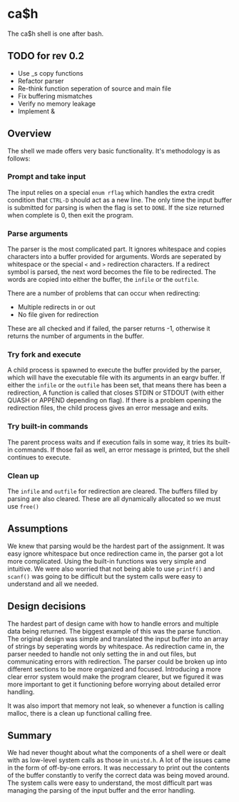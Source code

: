 # ca$h
The ca$h shell is one after bash.

## TODO for rev 0.2
* Use _s copy functions
* Refactor parser
* Re-think function seperation of source and main file
* Fix buffering mismatches
* Verify no memory leakage
* Implement &

## Overview
The shell we made offers very basic functionality. It's methodology is as follows:

### Prompt and take input
The input relies on a special ```enum rflag``` which handles the extra credit condition that ```CTRL-D``` should act as a new line.
The only time the input buffer is submitted for parsing is when the flag is set to ```DONE```.
If the size returned when complete is 0, then exit the program.

### Parse arguments
The parser is the most complicated part. It ignores whitespace and copies characters into a buffer provided for arguments.
Words are seperated by whitespace or the special ```<``` and ```>``` redirection characters.
If a redirect symbol is parsed, the next word becomes the file to be redirected.
The words are copied into either the buffer, the ```infile``` or the ```outfile```.

There are a number of problems that can occur when redirecting:
* Multiple redirects in or out
* No file given for redirection

These are all checked and if failed, the parser returns -1, otherwise it returns the number of arguments in the buffer.

### Try fork and execute
A child process is spawned to execute the buffer provided by the parser, which will have the executable file with its arguments in an eargv buffer.
If either the ```infile``` or the ```outfile``` has been set, that means there has been a redirection,
A function is called that closes STDIN or STDOUT (with either QUASH or APPEND depending on flag).
If there is a problem opening the redirection files, the child process gives an error message and exits.

### Try built-in commands
The parent process waits and if execution fails in some way, it tries its built-in commands.
If those fail as well, an error message is printed, but the shell continues to execute.

### Clean up
The ```infile``` and ```outfile``` for redirection are cleared.
The buffers filled by parsing are also cleared.
These are all dynamically allocated so we must use ```free()```

## Assumptions
We knew that parsing would be the hardest part of the assignment. 
It was easy ignore whitespace but once redirection came in, the parser got a lot more complicated.
Using the built-in functions was very simple and intuitive.
We were also worried that not being able to use ```printf()``` and ```scanf()``` was going to be difficult but the system calls were easy to understand and all we needed.

## Design decisions
The hardest part of design came with how to handle errors and multiple data being returned.
The biggest example of this was the parse function. The original design was simple and translated the input buffer into an array of strings by seperating words by whitespace.
As redirection came in, the parser needed to handle not only setting the in and out files, but communicating errors with redirection.
The parser could be broken up into different sections to be more organized and focused.
Introducing a more clear error system would make the program clearer, but we figured it was more important to get it functioning before worrying about detailed error handling.

It was also import that memory not leak, so whenever a function is calling malloc, there is a clean up functional calling free.

## Summary
We had never thought about what the components of a shell were or dealt with as low-level system calls as those in ```unistd.h```.
A lot of the issues came in the form of off-by-one errors.
It was neccessary to print out the contents of the buffer constantly to verify the correct data was being moved around.
The system calls were easy to understand, the most difficult part was managing the parsing of the input buffer and the error handling.

